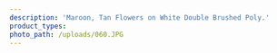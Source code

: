 ```yaml
---
description: 'Maroon, Tan Flowers on White Double Brushed Poly.'
product_types:
photo_path: /uploads/060.JPG
---
```

